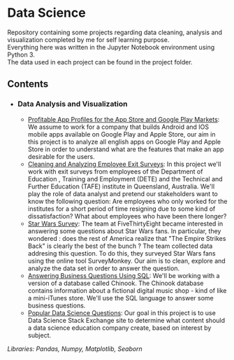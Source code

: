 # Data Science
Repository containing some projects regarding data cleaning, analysis and visualization completed by me for self learning purpose.  
Everything here was written in the Jupyter Notebook environment using Python 3.  
The data used in each project can be found in the project folder.  

## Contents  
  
  * ### **Data Analysis and Visualization**  
    
    * [Profitable App Profiles for the App Store and Google Play Markets](https://github.com/LucaMagini/Data-Science/blob/master/Profitable%20App%20Profiles%20for%20the%20App%20Store%20and%20Google%20Play%20Markets/Most_Requested_App_Profiles.ipynb): We assume to work for a company that builds Android and IOS mobile apps available on Google Play and Apple Store, our aim in this project is to analyze all english apps on Google Play and Apple Store in order to understand what are the features that make an app desirable for the users.  
    * [Cleaning and Analyzing Employee Exit Surveys](https://github.com/LucaMagini/Data-Science/blob/master/Cleaning%20And%20Analyzing%20Employee%20Exit%20Surveys/Cleaning%20And%20Analyzing%20Employee%20Exit%20Surveys.ipynb): In this project we'll work with exit surveys from employees of the Department of Education , Training and Employment (DETE) and the Technical and Further Education (TAFE) institute in Queensland, Australia. We'll play the role of data analyst and pretend our stakeholders want to know the following question: Are employees who only worked for the institutes for a short period of time resigning due to some kind of dissatisfaction? What about employees who have been there longer?
    * [Star Wars Survey](https://github.com/LucaMagini/Data-Science/blob/master/Star%20Wars%20Survey/Star%20Wars%20Survey.ipynb): The team at FiveThirtyEight became interested in answering some questions about Star Wars fans. In particular, they wondered : does the rest of America realize that "The Empire Strikes Back" is clearly the best of the bunch ? The team collected data addresing this question. To do this, they surveyed Star Wars fans using the online tool SurveyMonkey. Our aim is to clean, explore and analyze the data set in order to answer the question.
    * [Answering Business Questions Using SQL](https://github.com/LucaMagini/Data-Science/blob/master/Answering%20Business%20Questions%20using%20SQL/Answering%20Business%20Questions%20Using%20SQL.ipynb): We'll be working with a version of a database called Chinook. The Chinook database contains information about a fictional digital music shop - kind of like a mini-iTunes store. We'll use the SQL language to answer some business questions.
    * [Popular Data Science Questions](https://github.com/LucaMagini/Data-Science/blob/master/Popular%20Data%20Science%20Questions/Popular%20Data%20Science%20Questions.ipynb): Our goal in this project is to use Data Science Stack Exchange site to determine what content should a data science education company create, based on interest by subject.

*Libraries: Pandas, Numpy, Matplotlib, Seaborn*
